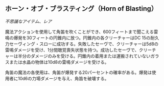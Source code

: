 ## ホーン・オブ・ブラスティング（Horn of Blasting）
*不思議なアイテム、レア*

魔法アクションを使用して角笛を吹くことができ、600フィートまで聞こえる雷鳴の爆発を30フィートの円錐内に放つ。円錐内の各クリーチャーはDC 15の耐久力セーヴィング・スローに成功する。失敗したセーヴで、クリーチャーは5d8の雷鳴ダメージを受け、1分間聴覚喪失状態を持つ。成功したセーヴで、クリーチャーは半分のダメージのみを受ける。円錐内の着用または運搬されていないガラスまたは水晶の物体は10d8の雷鳴ダメージを受ける。

角笛の魔法の各使用は、角笛が爆発する20パーセントの確率がある。爆発は使用者に10d6の力場ダメージを与え、角笛を破壊する。